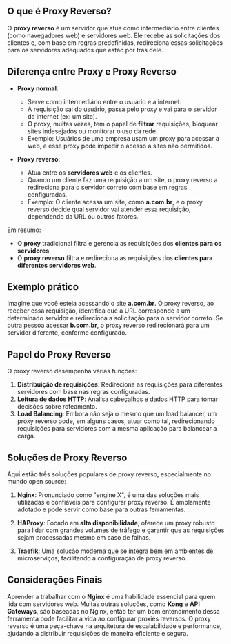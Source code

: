 ## O que é Proxy Reverso?

O **proxy reverso** é um servidor que atua como intermediário entre clientes (como navegadores web) e servidores web. Ele recebe as solicitações dos clientes e, com base em regras predefinidas, redireciona essas solicitações para os servidores adequados que estão por trás dele.

## Diferença entre Proxy e Proxy Reverso

- **Proxy normal**:
  - Serve como intermediário entre o usuário e a internet.
  - A requisição sai do usuário, passa pelo proxy e vai para o servidor da internet (ex: um site).
  - O proxy, muitas vezes, tem o papel de **filtrar** requisições, bloquear sites indesejados ou monitorar o uso da rede.
  - Exemplo: Usuários de uma empresa usam um proxy para acessar a web, e esse proxy pode impedir o acesso a sites não permitidos.

- **Proxy reverso**:
  - Atua entre os **servidores web** e os clientes.
  - Quando um cliente faz uma requisição a um site, o proxy reverso a redireciona para o servidor correto com base em regras configuradas.
  - Exemplo: O cliente acessa um site, como **a.com.br**, e o proxy reverso decide qual servidor vai atender essa requisição, dependendo da URL ou outros fatores.

Em resumo:
- O **proxy** tradicional filtra e gerencia as requisições dos **clientes para os servidores**.
- O **proxy reverso** filtra e redireciona as requisições dos **clientes para diferentes servidores web**.

## Exemplo prático

Imagine que você esteja acessando o site **a.com.br**. O proxy reverso, ao receber essa requisição, identifica que a URL corresponde a um determinado servidor e redireciona a solicitação para o servidor correto. Se outra pessoa acessar **b.com.br**, o proxy reverso redirecionará para um servidor diferente, conforme configurado.

## Papel do Proxy Reverso

O proxy reverso desempenha várias funções:
1. **Distribuição de requisições**: Redireciona as requisições para diferentes servidores com base nas regras configuradas.
2. **Leitura de dados HTTP**: Analisa cabeçalhos e dados HTTP para tomar decisões sobre roteamento.
3. **Load Balancing**: Embora não seja o mesmo que um load balancer, um proxy reverso pode, em alguns casos, atuar como tal, redirecionando requisições para servidores com a mesma aplicação para balancear a carga.

## Soluções de Proxy Reverso

Aqui estão três soluções populares de proxy reverso, especialmente no mundo open source:

1. **Nginx**: Pronunciado como "engine X", é uma das soluções mais utilizadas e confiáveis para configurar proxy reverso. É amplamente adotado e pode servir como base para outras ferramentas.
   
2. **HAProxy**: Focado em **alta disponibilidade**, oferece um proxy robusto para lidar com grandes volumes de tráfego e garantir que as requisições sejam processadas mesmo em caso de falhas.

3. **Traefik**: Uma solução moderna que se integra bem em ambientes de microserviços, facilitando a configuração de proxy reverso.

## Considerações Finais

Aprender a trabalhar com o **Nginx** é uma habilidade essencial para quem lida com servidores web. Muitas outras soluções, como **Kong** e **API Gateways**, são baseadas no Nginx, então ter um bom entendimento dessa ferramenta pode facilitar a vida ao configurar proxies reversos.
O proxy reverso é uma peça-chave na arquitetura de escalabilidade e performance, ajudando a distribuir requisições de maneira eficiente e segura.
